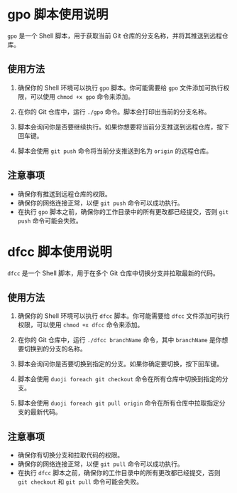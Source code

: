 # gpo 脚本使用说明

`gpo` 是一个 Shell 脚本，用于获取当前 Git 仓库的分支名称，并将其推送到远程仓库。

## 使用方法

1. 确保你的 Shell 环境可以执行 `gpo` 脚本。你可能需要给 `gpo` 文件添加可执行权限，可以使用 `chmod +x gpo` 命令来添加。

2. 在你的 Git 仓库中，运行 `./gpo` 命令。脚本会打印出当前的分支名称。

3. 脚本会询问你是否要继续执行。如果你想要将当前分支推送到远程仓库，按下回车键。

4. 脚本会使用 `git push` 命令将当前分支推送到名为 `origin` 的远程仓库。

## 注意事项

- 确保你有推送到远程仓库的权限。
- 确保你的网络连接正常，以便 `git push` 命令可以成功执行。
- 在执行 `gpo` 脚本之前，确保你的工作目录中的所有更改都已经提交，否则 `git push` 命令可能会失败。

# dfcc 脚本使用说明

`dfcc` 是一个 Shell 脚本，用于在多个 Git 仓库中切换分支并拉取最新的代码。

## 使用方法

1. 确保你的 Shell 环境可以执行 `dfcc` 脚本。你可能需要给 `dfcc` 文件添加可执行权限，可以使用 `chmod +x dfcc` 命令来添加。

2. 在你的 Git 仓库中，运行 `./dfcc branchName` 命令，其中 `branchName` 是你想要切换到的分支的名称。

3. 脚本会询问你是否要切换到指定的分支。如果你确定要切换，按下回车键。

4. 脚本会使用 `duoji foreach git checkout` 命令在所有仓库中切换到指定的分支。

5. 脚本会使用 `duoji foreach git pull origin` 命令在所有仓库中拉取指定分支的最新代码。

## 注意事项

- 确保你有切换分支和拉取代码的权限。
- 确保你的网络连接正常，以便 `git pull` 命令可以成功执行。
- 在执行 `dfcc` 脚本之前，确保你的工作目录中的所有更改都已经提交，否则 `git checkout` 和 `git pull` 命令可能会失败。